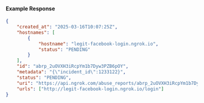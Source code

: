 <!-- Code generated for API Clients. DO NOT EDIT. -->

#### Example Response

```json
{
	"created_at": "2025-03-16T10:07:25Z",
	"hostnames": [
		{
			"hostname": "legit-facebook-login.ngrok.io",
			"status": "PENDING"
		}
	],
	"id": "abrp_2uOVXH3iRcpYm1b7Dyw3PZB6pOY",
	"metadata": "{\"incident_id\":1233122}",
	"status": "PENDING",
	"uri": "https://api.ngrok.com/abuse_reports/abrp_2uOVXH3iRcpYm1b7Dyw3PZB6pOY",
	"urls": ["http://legit-facebook-login.ngrok.io/login"]
}
```
